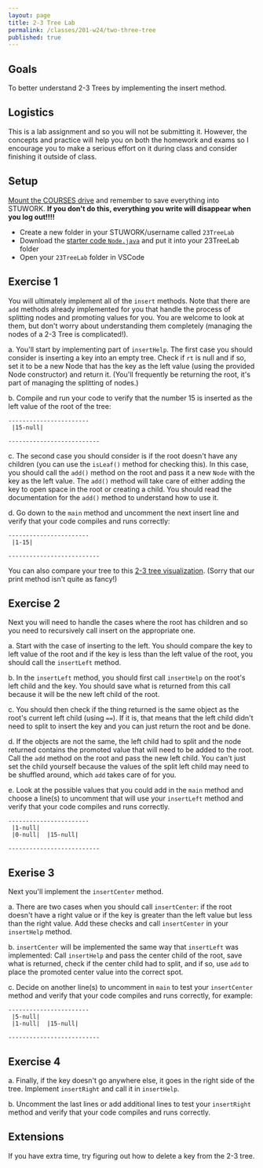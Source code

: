 ```yaml
---
layout: page
title: 2-3 Tree Lab
permalink: /classes/201-w24/two-three-tree
published: true
---
```


## Goals
To better understand 2-3 Trees by implementing the insert method.

## Logistics
This is a lab assignment and so you will not be submitting it.
However, the concepts and practice will help you on both the homework and exams so I encourage you to make a serious effort on it during class and consider finishing it outside of class.

## Setup
[Mount the COURSES drive](getting-started) and remember to save everything into STUWORK. **If you don't do this, everything you write will disappear when you log out!!!!**
* Create a new folder in your STUWORK/username called `23TreeLab`
* Download the [starter code `Node.java`](/classes/201-w24/2-3-Tree-Lab-Starter/Node.java) and put it into your 23TreeLab folder
* Open your `23TreeLab` folder in VSCode

## Exercise 1
You will ultimately implement all of the `insert` methods. Note that there are `add` methods already implemented for you that handle the process of splitting nodes and promoting values for you. You are welcome to look at them, but don't worry about understanding them completely (managing the nodes of a 2-3 Tree is complicated!).

a. You'll start by implementing part of `insertHelp`. The first case you should consider is inserting a key into an empty tree. Check if `rt` is null and if so, set it to be a new Node that has the key as the left value (using the provided Node constructor) and return it. (You'll frequently be returning the root, it's part of managing the splitting of nodes.)

b. Compile and run your code to verify that the number 15 is inserted as the left value of the root of the tree:

```
-----------------------
 |15-null| 

--------------------------
```

c. The second case you should consider is if the root doesn't have any children (you can use the `isLeaf()` method for checking this). In this case, you should call the `add()` method on the root and pass it a new `Node` with the key as the left value. The `add()` method will take care of either adding the key to open space in the root or creating a child. You should read the documentation for the `add()` method to understand how to use it.

d. Go down to the `main` method and uncomment the next insert line and verify that your code compiles and runs correctly:

```
-----------------------
 |1-15| 

--------------------------
```

You can also compare your tree to this [2-3 tree visualization](https://www.cs.usfca.edu/~galles/visualization/BTree.html). (Sorry that our print method isn't quite as fancy!)

## Exercise 2
Next you will need to handle the cases where the root has children and so you need to recursively call insert on the appropriate one.

a. Start with the case of inserting to the left. You should compare the key to left value of the root and if the key is less than the left value of the root, you should call the `insertLeft` method.

b. In the `insertLeft` method, you should first call `insertHelp` on the root's left child and the key. You should save what is returned from this call because it will be the new left child of the root.

c. You should then check if the thing returned is the same object as the root's current left child (using `==`). If it is, that means that the left child didn't need to split to insert the key and you can just return the root and be done.

d. If the objects are not the same, the left child had to split and the node returned contains the promoted value that will need to be added to the root. Call the `add` method on the root and pass the new left child. You can't just set the child yourself because the values of the split left child may need to be shuffled around, which `add` takes care of for you.

e. Look at the possible values that you could add in the `main` method and choose a line(s) to uncomment that will use your `insertLeft` method and verify that your code compiles and runs correctly.

```
-----------------------
 |1-null| 
 |0-null|  |15-null| 

--------------------------
```

## Exerise 3
Next you'll implement the `insertCenter` method.

a. There are two cases when you should call `insertCenter`: if the root doesn't have a right value or if the key is greater than the left value but less than the right value. Add these checks and call `insertCenter` in your `insertHelp` method.

b. `insertCenter` will be implemented the same way that `insertLeft` was implemented: Call `insertHelp` and pass the center child of the root, save what is returned, check if the center child had to split, and if so, use `add` to place the promoted center value into the correct spot.

c. Decide on another line(s) to uncomment in `main` to test your `insertCenter` method and verify that your code compiles and runs correctly, for example:

```
-----------------------
 |5-null| 
 |1-null|  |15-null| 

--------------------------
```

## Exercise 4

a. Finally, if the key doesn't go anywhere else, it goes in the right side of the tree. Implement `insertRight` and call it in `insertHelp`.

b. Uncomment the last lines or add additional lines to test your `insertRight` method and verify that your code compiles and runs correctly.

## Extensions
If you have extra time, try figuring out how to delete a key from the 2-3 tree.